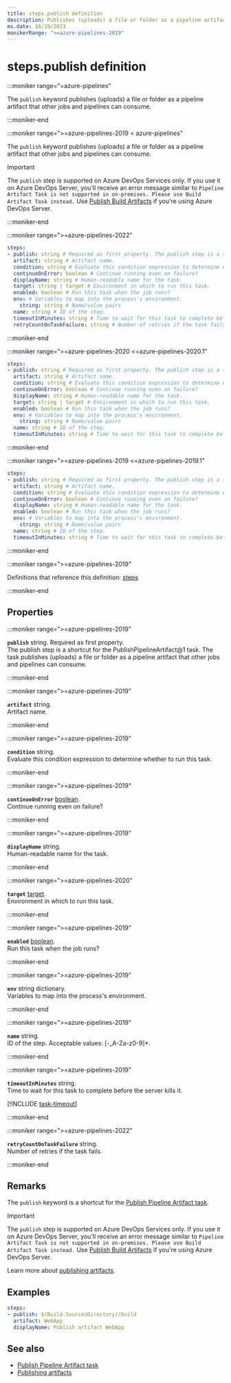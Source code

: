 ```yaml
---
title: steps.publish definition
description: Publishes (uploads) a file or folder as a pipeline artifact that other jobs and pipelines can consume.
ms.date: 10/19/2023
monikerRange: ">=azure-pipelines-2019"
---
```


# steps.publish definition

<!-- :::description::: -->
:::moniker range="=azure-pipelines"

<!-- :::editable-content name="description"::: -->
The `publish` keyword publishes (uploads) a file or folder as a pipeline artifact that other jobs and pipelines can consume.
<!-- :::editable-content-end::: -->

:::moniker-end

:::moniker range=">=azure-pipelines-2019 < azure-pipelines"

<!-- :::editable-content name="description"::: -->
The `publish` keyword publishes (uploads) a file or folder as a pipeline artifact that other jobs and pipelines can consume.

> [!IMPORTANT]
> The `publish` step is supported on Azure DevOps Services only. If you use it on Azure DevOps Server, you'll receive an error message similar to `Pipeline Artifact Task is not supported in on-premises. Please use Build Artifact Task instead.` Use [Publish Build Artifacts](/azure/devops/pipelines/tasks/reference/publish-build-artifacts-v1) if you're using Azure DevOps Server.
<!-- :::editable-content-end::: -->

:::moniker-end
<!-- :::description-end::: -->

<!-- :::syntax::: -->
:::moniker range=">=azure-pipelines-2022"

```yaml
steps:
- publish: string # Required as first property. The publish step is a shortcut for the PublishPipelineArtifact@1 task. The task publishes (uploads) a file or folder as a pipeline artifact that other jobs and pipelines can consume.
  artifact: string # Artifact name.
  condition: string # Evaluate this condition expression to determine whether to run this task.
  continueOnError: boolean # Continue running even on failure?
  displayName: string # Human-readable name for the task.
  target: string | target # Environment in which to run this task.
  enabled: boolean # Run this task when the job runs?
  env: # Variables to map into the process's environment.
    string: string # Name/value pairs
  name: string # ID of the step.
  timeoutInMinutes: string # Time to wait for this task to complete before the server kills it.
  retryCountOnTaskFailure: string # Number of retries if the task fails.
```

:::moniker-end

:::moniker range=">=azure-pipelines-2020 <=azure-pipelines-2020.1"

```yaml
steps:
- publish: string # Required as first property. The publish step is a shortcut for the PublishPipelineArtifact@1 task. The task publishes (uploads) a file or folder as a pipeline artifact that other jobs and pipelines can consume.
  artifact: string # Artifact name.
  condition: string # Evaluate this condition expression to determine whether to run this task.
  continueOnError: boolean # Continue running even on failure?
  displayName: string # Human-readable name for the task.
  target: string | target # Environment in which to run this task.
  enabled: boolean # Run this task when the job runs?
  env: # Variables to map into the process's environment.
    string: string # Name/value pairs
  name: string # ID of the step.
  timeoutInMinutes: string # Time to wait for this task to complete before the server kills it.
```

:::moniker-end

:::moniker range=">=azure-pipelines-2019 <=azure-pipelines-2019.1"

```yaml
steps:
- publish: string # Required as first property. The publish step is a shortcut for the PublishPipelineArtifact@1 task. The task publishes (uploads) a file or folder as a pipeline artifact that other jobs and pipelines can consume.
  artifact: string # Artifact name.
  condition: string # Evaluate this condition expression to determine whether to run this task.
  continueOnError: boolean # Continue running even on failure?
  displayName: string # Human-readable name for the task.
  enabled: boolean # Run this task when the job runs?
  env: # Variables to map into the process's environment.
    string: string # Name/value pairs
  name: string # ID of the step.
  timeoutInMinutes: string # Time to wait for this task to complete before the server kills it.
```

:::moniker-end
<!-- :::syntax-end::: -->

<!-- :::parents::: -->
:::moniker range=">=azure-pipelines-2019"

Definitions that reference this definition: [steps](steps.md)

:::moniker-end
<!-- :::parents-end::: -->

## Properties

<!-- :::properties::: -->
<!-- :::item name="publish"::: -->
:::moniker range=">=azure-pipelines-2019"

**`publish`** string. Required as first property.<br><!-- :::editable-content name="propDescription"::: -->
The publish step is a shortcut for the PublishPipelineArtifact@1 task. The task publishes (uploads) a file or folder as a pipeline artifact that other jobs and pipelines can consume.
<!-- :::editable-content-end::: -->

:::moniker-end
<!-- :::item-end::: -->
<!-- :::item name="artifact"::: -->
:::moniker range=">=azure-pipelines-2019"

**`artifact`** string.<br><!-- :::editable-content name="propDescription"::: -->
Artifact name.
<!-- :::editable-content-end::: -->

:::moniker-end
<!-- :::item-end::: -->
<!-- :::item name="condition"::: -->
:::moniker range=">=azure-pipelines-2019"

**`condition`** string.<br><!-- :::editable-content name="propDescription"::: -->
Evaluate this condition expression to determine whether to run this task.
<!-- :::editable-content-end::: -->

:::moniker-end
<!-- :::item-end::: -->
<!-- :::item name="continueOnError"::: -->
:::moniker range=">=azure-pipelines-2019"

**`continueOnError`** [boolean](boolean.md).<br><!-- :::editable-content name="propDescription"::: -->
Continue running even on failure?
<!-- :::editable-content-end::: -->

:::moniker-end
<!-- :::item-end::: -->
<!-- :::item name="displayName"::: -->
:::moniker range=">=azure-pipelines-2019"

**`displayName`** string.<br><!-- :::editable-content name="propDescription"::: -->
Human-readable name for the task.
<!-- :::editable-content-end::: -->

:::moniker-end
<!-- :::item-end::: -->
<!-- :::item name="target"::: -->
:::moniker range=">=azure-pipelines-2020"

**`target`** [target](target.md).<br><!-- :::editable-content name="propDescription"::: -->
Environment in which to run this task.
<!-- :::editable-content-end::: -->

:::moniker-end
<!-- :::item-end::: -->
<!-- :::item name="enabled"::: -->
:::moniker range=">=azure-pipelines-2019"

**`enabled`** [boolean](boolean.md).<br><!-- :::editable-content name="propDescription"::: -->
Run this task when the job runs?
<!-- :::editable-content-end::: -->

:::moniker-end
<!-- :::item-end::: -->
<!-- :::item name="env"::: -->
:::moniker range=">=azure-pipelines-2019"

**`env`** string dictionary.<br><!-- :::editable-content name="propDescription"::: -->
Variables to map into the process's environment.
<!-- :::editable-content-end::: -->

:::moniker-end
<!-- :::item-end::: -->
<!-- :::item name="name"::: -->
:::moniker range=">=azure-pipelines-2019"

**`name`** string.<br><!-- :::editable-content name="propDescription"::: -->
ID of the step. Acceptable values: [-_A-Za-z0-9]*.
<!-- :::editable-content-end::: -->

:::moniker-end
<!-- :::item-end::: -->
<!-- :::item name="timeoutInMinutes"::: -->
:::moniker range=">=azure-pipelines-2019"

**`timeoutInMinutes`** string.<br><!-- :::editable-content name="propDescription"::: -->
Time to wait for this task to complete before the server kills it.

[!INCLUDE [task-timeout](./includes/task-timeout.md)]
<!-- :::editable-content-end::: -->

:::moniker-end
<!-- :::item-end::: -->
<!-- :::item name="retryCountOnTaskFailure"::: -->
:::moniker range=">=azure-pipelines-2022"

**`retryCountOnTaskFailure`** string.<br><!-- :::editable-content name="propDescription"::: -->
Number of retries if the task fails.
<!-- :::editable-content-end::: -->

:::moniker-end
<!-- :::item-end::: -->
<!-- :::properties-end::: -->

<!-- :::remarks::: -->
<!-- :::editable-content name="remarks"::: -->
## Remarks

The `publish` keyword is a shortcut for the [Publish Pipeline Artifact task](/azure/devops/pipelines/tasks/reference/publish-pipeline-artifact-v1).

> [!IMPORTANT]
> The `publish` step is supported on Azure DevOps Services only. If you use it on Azure DevOps Server, you'll receive an error message similar to `Pipeline Artifact Task is not supported in on-premises. Please use Build Artifact Task instead.` Use [Publish Build Artifacts](/azure/devops/pipelines/tasks/reference/publish-build-artifacts-v1) if you're using Azure DevOps Server.

Learn more about [publishing artifacts](/azure/devops/pipelines/artifacts/pipeline-artifacts#publish-artifacts).
<!-- :::editable-content-end::: -->
<!-- :::remarks-end::: -->

<!-- :::examples::: -->
<!-- :::editable-content name="examples"::: -->
## Examples

```yaml
steps:
- publish: $(Build.SourcesDirectory)/build
  artifact: WebApp
  displayName: Publish artifact WebApp
```
<!-- :::editable-content-end::: -->
<!-- :::examples-end::: -->

<!-- :::see-also::: -->
<!-- :::editable-content name="seeAlso"::: -->
## See also

- [Publish Pipeline Artifact task](/azure/devops/pipelines/tasks/reference/publish-pipeline-artifact-v1)
- [Publishing artifacts](/azure/devops/pipelines/artifacts/pipeline-artifacts#publish-artifacts)
<!-- :::editable-content-end::: -->
<!-- :::see-also-end::: -->